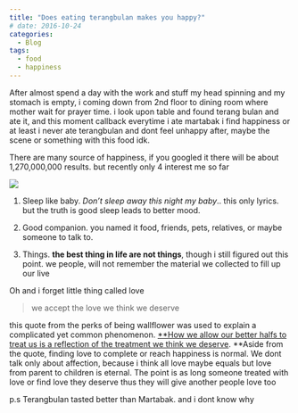 ```yaml
---
title: "Does eating terangbulan makes you happy?"
# date: 2016-10-24
categories:
  - Blog
tags:
  - food
  - happiness
---
```


After almost spend a day with the work and stuff my head spinning and my stomach is empty, i coming down from 2nd floor to dining room where mother wait for prayer time. i look upon table and found terang bulan and ate it, and this moment callback everytime i ate martabak i find happiness or at least i never ate terangbulan and dont feel unhappy after, maybe the scene or something with this food idk.

There are many source of happiness, if you googled it there will be about 1,270,000,000 results. but recently only 4 interest me so far

![](https://cdn-images-1.medium.com/max/2000/1*XnL6UlOWWHCuOryaduZ9-g.jpeg)

1. Sleep like baby. *Don’t sleep away this night my baby*.. this only lyrics. but the truth is good sleep leads to better mood.

2. Good companion. you named it food, friends, pets, relatives, or maybe someone to talk to.

3. Things. **the best thing in life are not things**, though i still figured out this point. we people, will not remember the material we collected to fill up our live

Oh and i forget little thing called love
> we accept the love we think we deserve

this quote from the perks of being wallflower was used to explain a complicated yet common phenomenon. [**How we allow our better halfs to treat us is a reflection of the treatment we think we deserve](https://www.quora.com/What-does-the-quote-We-accept-the-love-we-think-we-deserve-mean). **Aside from the quote, finding love to complete or reach happiness is normal. We dont talk only about affection, because i think all love maybe equals but love from parent to children is eternal. The point is as long someone treated with love or find love they deserve thus they will give another people love too

p.s Terangbulan tasted better than Martabak. and i dont know why
